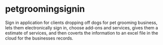 # petgroomingsignin
Sign in application for clients dropping off dogs for pet grooming business, lets them electronically sign in, choose add-ons and services, gives them a estimate of services, and then coverts the information to an excel file in the cloud for the businesses records.
